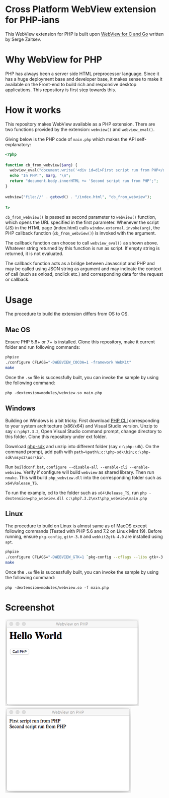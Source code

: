 # Cross Platform WebView extension for PHP-ians

This WebView extension for PHP is built upon [WebView for C and Go](https://github.com/zserge/webview) written by Serge Zaitsev.

# Why WebView for PHP

PHP has always been a server side HTML preprocessor language.  Since it has a huge deployment base and developer base, it makes sense to make it available on the Front-end to build rich and responsive desktop applications.  This repository is first step towards this.

# How it works

This repository makes WebView available as a PHP extension.  There are two functions provided by the extension: `webview()` and `webview_eval()`.

Giving below is the PHP code of `main.php` which makes the API self-explanatory:

```php
<?php

function cb_from_webview($arg) {
  webview_eval("document.write('<div id=d1>First script run from PHP</div>')");
  echo "In PHP:", $arg, "\n";
  return "document.body.innerHTML += 'Second script run from PHP';";
}

webview("file://" . getcwd() . "/index.html", "cb_from_webview");

?>
```

`cb_from_webview()` is passed as second parameter to `webview()` function, which opens the URL specified in the first parameter. Whenever the script (JS) in the HTML page (index.html) calls `window.external.invoke(arg)`, the PHP callback function (`cb_from_webview()`) is invoked with the argument.

The callback function can choose to call `webview_eval()` as shown above.  Whatever string returned by this function is run as script.  If empty string is returned, it is not evaluated.

The callback function acts as a bridge between Javascript and PHP and may be called using JSON string as argument and may indicate the context of call (such as onload, onclick etc.) and corresponding data for the request or callback.

# Usage

The procedure to build the extension differs from OS to OS.

## Mac OS

Ensure PHP 5.6+ or 7+ is installed. Clone this repository, make it current folder and run following commands:

```sh
phpize
./configure CFLAGS="-DWEBVIEW_COCOA=1 -framework WebKit"
make
```

Once the `.so` file is successfully built, you can invoke the sample by using the following command:

`php -dextension=modules/webview.so main.php`

## Windows

Building on Windows is a bit tricky. First download [PHP CLI](https://windows.php.net/downloads/releases/php-7.3.2-nts-Win32-VC15-x64.zip) corresponding to your system architecture (x86/x64) and Visual Studio version. Unzip to say `c:\php7.3.2`, Open Visual Studio command prompt, change directory to this folder.  Clone this repository under ext folder.

Download [php-sdk](https://github.com/Microsoft/php-sdk-binary-tools) and unzip into different folder (say `c:\php-sdk`).  On the command prompt, add path with `path=%path%;c:\php-sdk\bin;c:\php-sdk\msys2\usr\bin`.

Run `buildconf.bat`, `configure --disable-all --enable-cli --enable-webview`.  Verify if configure will build `webview` as shared library.  Then run `nmake`.  This will build `php_webview.dll` into the corresponding folder such as `x64\Release_TS`.

To run the example, cd to the folder such as `x64\Release_TS`, run `php -dextension=php_webview.dll c:\php7.3.2\ext\php_webview\main.php`

## Linux

The procedure to build on Linux is almost same as of MacOS except following commands (Tested with PHP 5.6 and 7.2 on Linux Mint 19).  Before running, ensure `pkg-config`, `gtk+-3.0` and `webkit2gtk-4.0` are installed using `apt`.

```sh
phpize
./configure CFLAGS="-DWEBVIEW_GTK=1 `pkg-config --cflags --libs gtk+-3.0 webkit2gtk-4.0`"
make
```

Once the `.so` file is successfully built, you can invoke the sample by using the following command:

`php -dextension=modules/webview.so -f main.php`

# Screenshot

![](ss_php_1.png?raw=true) ![](ss_php_2.png?raw=true)
